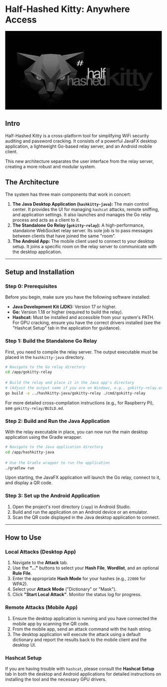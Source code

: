 # Half-Hashed Kitty: Anywhere Access

![Alt text](app/src/main/res/drawable/half_hashed_kitty_banner.png?raw=true "Half-Hashed Kitty")

## Intro

Half-Hashed Kitty is a cross-platform tool for simplifying WiFi security auditing and password cracking. It consists of a powerful JavaFX desktop application, a lightweight Go-based relay server, and an Android mobile client.

This new architecture separates the user interface from the relay server, creating a more robust and modular system.

## The Architecture

The system has three main components that work in concert:

1.  **The Java Desktop Application (`hashkitty-java`):** The main control center. It provides the UI for managing `hashcat` attacks, remote sniffing, and application settings. It also launches and manages the Go relay process and acts as a client to it.
2.  **The Standalone Go Relay (`gokitty-relay`):** A high-performance, standalone WebSocket relay server. Its sole job is to pass messages between clients that have joined the same "room".
3.  **The Android App:** The mobile client used to connect to your desktop setup. It joins a specific room on the relay server to communicate with the desktop application.

---

## Setup and Installation

### Step 0: Prerequisites

Before you begin, make sure you have the following software installed:

-   **Java Development Kit (JDK):** Version 17 or higher.
-   **Go:** Version 1.18 or higher (required to build the relay).
-   **Hashcat:** Must be installed and accessible from your system's PATH. For GPU cracking, ensure you have the correct drivers installed (see the "Hashcat Setup" tab in the application for guidance).

### Step 1: Build the Standalone Go Relay

First, you need to compile the relay server. The output executable must be placed in the `hashkitty-java` directory.

```bash
# Navigate to the Go relay directory
cd /app/gokitty-relay

# Build the relay and place it in the Java app's directory
# (Adjust the output name if you are on Windows, e.g., gokitty-relay.exe)
go build -o ../hashkitty-java/gokitty-relay ./cmd/gokitty-relay
```
For more detailed cross-compilation instructions (e.g., for Raspberry Pi), see `gokitty-relay/BUILD.md`.

### Step 2: Build and Run the Java Application

With the relay executable in place, you can now run the main desktop application using the Gradle wrapper.

```bash
# Navigate to the Java application directory
cd /app/hashkitty-java

# Use the Gradle wrapper to run the application
./gradlew run
```
Upon starting, the JavaFX application will launch the Go relay, connect to it, and display a QR code.

### Step 3: Set up the Android Application

1.  Open the project's root directory (`/app`) in Android Studio.
2.  Build and run the application on an Android device or an emulator.
3.  Scan the QR code displayed in the Java desktop application to connect.

---

## How to Use

### Local Attacks (Desktop App)

1.  Navigate to the **Attack** tab.
2.  Use the **"..."** buttons to select your **Hash File**, **Wordlist**, and an optional **Rule File**.
3.  Enter the appropriate **Hash Mode** for your hashes (e.g., `22000` for WPA2).
4.  Select your **Attack Mode** ("Dictionary" or "Mask").
5.  Click **"Start Local Attack"**. Monitor the status log for progress.

### Remote Attacks (Mobile App)

1.  Ensure the desktop application is running and you have connected the mobile app by scanning the QR code.
2.  From the mobile app, send an attack command with the hash string.
3.  The desktop application will execute the attack using a default dictionary and report the results back to the mobile client and the desktop UI.

### Hashcat Setup

If you are having trouble with `hashcat`, please consult the **Hashcat Setup** tab in both the desktop and Android applications for detailed instructions on installing the tool and the necessary GPU drivers.